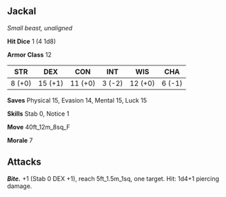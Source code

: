 ## Jackal

*Small beast, unaligned*

**Hit Dice** 1 (4 1d8)

**Armor Class** 12

| STR     | DEX     | CON     | INT     | WIS     | CHA     |
|---------|---------|---------|---------|---------|---------|
|  8 (+0) | 15 (+1) | 11 (+0) |  3 (-2) | 12 (+0) |  6 (-1) |

**Saves** Physical 15, Evasion 14, Mental 15, Luck 15

**Skills** Stab 0, Notice 1

**Move** 40ft\_12m\_8sq\_F

**Morale** 7

## Attacks

***Bite.*** +1 (Stab 0 DEX +1), reach 5ft\_1.5m\_1sq, one target. Hit: 1d4+1 piercing damage.

